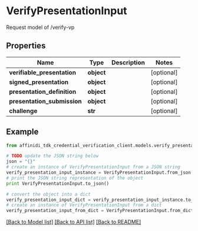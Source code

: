 # VerifyPresentationInput

Request model of /verify-vp

## Properties

| Name                        | Type       | Description | Notes      |
| --------------------------- | ---------- | ----------- | ---------- |
| **verifiable_presentation** | **object** |             | [optional] |
| **signed_presentation**     | **object** |             | [optional] |
| **presentation_definition** | **object** |             | [optional] |
| **presentation_submission** | **object** |             | [optional] |
| **challenge**               | **str**    |             | [optional] |

## Example

```python
from affinidi_tdk_credential_verification_client.models.verify_presentation_input import VerifyPresentationInput

# TODO update the JSON string below
json = "{}"
# create an instance of VerifyPresentationInput from a JSON string
verify_presentation_input_instance = VerifyPresentationInput.from_json(json)
# print the JSON string representation of the object
print VerifyPresentationInput.to_json()

# convert the object into a dict
verify_presentation_input_dict = verify_presentation_input_instance.to_dict()
# create an instance of VerifyPresentationInput from a dict
verify_presentation_input_from_dict = VerifyPresentationInput.from_dict(verify_presentation_input_dict)
```

[[Back to Model list]](../README.md#documentation-for-models) [[Back to API list]](../README.md#documentation-for-api-endpoints) [[Back to README]](../README.md)
